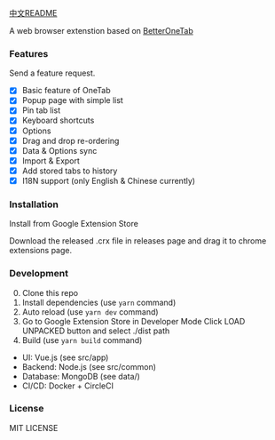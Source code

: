 [中文README](./README.zh.md)

A web browser extenstion based on [BetterOneTab](https://github.com/cnwangjie/better-onetab/blob/master/README.md)

### Features

Send a feature request.

 - [x] Basic feature of OneTab
 - [x] Popup page with simple list
 - [x] Pin tab list
 - [x] Keyboard shortcuts
 - [x] Options
 - [x] Drag and drop re-ordering
 - [x] Data & Options sync
 - [x] Import & Export
 - [x] Add stored tabs to history
 - [x] I18N support (only English & Chinese currently)

### Installation

Install from Google Extension Store

Download the released .crx file in releases page and drag it to chrome extensions page.

### Development

0. Clone this repo
0. Install dependencies (use `yarn` command)
0. Auto reload (use `yarn dev` command)
0. Go to Google Extension Store in Developer Mode Click LOAD UNPACKED button and select ./dist path
0. Build (use `yarn build` command)

- UI: Vue.js (see src/app)
- Backend: Node.js (see src/common)
- Database: MongoDB (see data/)
- CI/CD: Docker + CircleCI

### License

MIT LICENSE
